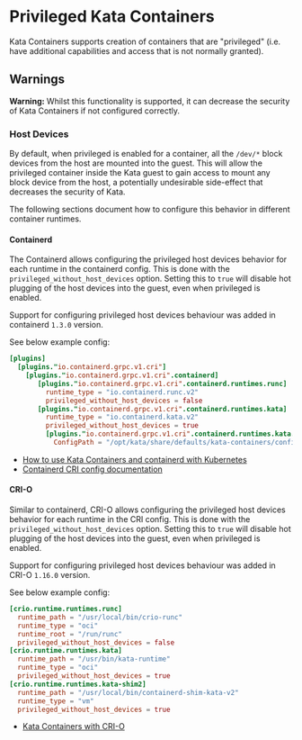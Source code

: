 # Privileged Kata Containers

Kata Containers supports creation of containers that are "privileged" (i.e. have additional capabilities and access
that is not normally granted).

## Warnings

**Warning:** Whilst this functionality is supported, it can decrease the security of Kata Containers if not configured
correctly.

### Host Devices

By default, when privileged is enabled for a container, all the `/dev/*` block devices from the host are mounted
into the guest. This will allow the privileged container inside the Kata guest to gain access to mount any block device
from the host, a potentially undesirable side-effect that decreases the security of Kata.

The following sections document how to configure this behavior in different container runtimes.

#### Containerd

The Containerd allows configuring the privileged host devices behavior for each runtime in the containerd config. This is
done with the `privileged_without_host_devices` option. Setting this to `true` will disable hot plugging of the host
devices into the guest, even when privileged is enabled.

Support for configuring privileged host devices behaviour was added in containerd `1.3.0` version.

See below example config:

```toml
[plugins]
  [plugins."io.containerd.grpc.v1.cri"]
    [plugins."io.containerd.grpc.v1.cri".containerd]
       [plugins."io.containerd.grpc.v1.cri".containerd.runtimes.runc]
         runtime_type = "io.containerd.runc.v2"
         privileged_without_host_devices = false
       [plugins."io.containerd.grpc.v1.cri".containerd.runtimes.kata]
         runtime_type = "io.containerd.kata.v2"
         privileged_without_host_devices = true
         [plugins."io.containerd.grpc.v1.cri".containerd.runtimes.kata.options]
           ConfigPath = "/opt/kata/share/defaults/kata-containers/configuration.toml"
```

 - [How to use Kata Containers and containerd with Kubernetes](how-to-use-k8s-with-containerd-and-kata.md)
 - [Containerd CRI config documentation](https://github.com/containerd/containerd/blob/main/docs/cri/config.md)

#### CRI-O

Similar to containerd, CRI-O allows configuring the privileged host devices
behavior for each runtime in the CRI config. This is done with the
`privileged_without_host_devices` option. Setting this to `true` will disable
 hot plugging of the host devices into the guest, even when privileged is enabled.

Support for configuring privileged host devices behaviour was added in CRI-O `1.16.0` version.

See below example config:

```toml
[crio.runtime.runtimes.runc]
  runtime_path = "/usr/local/bin/crio-runc"
  runtime_type = "oci"
  runtime_root = "/run/runc"
  privileged_without_host_devices = false
[crio.runtime.runtimes.kata]
  runtime_path = "/usr/bin/kata-runtime"
  runtime_type = "oci"
  privileged_without_host_devices = true
[crio.runtime.runtimes.kata-shim2]
  runtime_path = "/usr/local/bin/containerd-shim-kata-v2"
  runtime_type = "vm"
  privileged_without_host_devices = true
```

 - [Kata Containers with CRI-O](../how-to/run-kata-with-k8s.md#cri-o)
